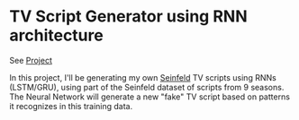 # TV Script Generator using RNN architecture

See [Project](https://nbviewer.jupyter.org/github/jscriptcoder/TV-Script-Generator/blob/master/tv_script_generation.ipynb)

In this project, I'll be generating my own [Seinfeld](https://www.imdb.com/title/tt0098904/) TV scripts using RNNs (LSTM/GRU), using part of the Seinfeld dataset of scripts from 9 seasons. The Neural Network will generate a new "fake" TV script based on patterns it recognizes in this training data.
